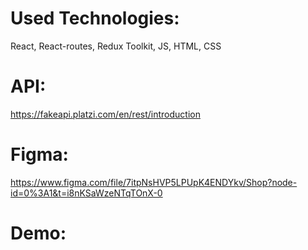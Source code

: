# Used Technologies:

React, React-routes, Redux Toolkit, JS, HTML, CSS

# API:

https://fakeapi.platzi.com/en/rest/introduction

# Figma:

https://www.figma.com/file/7itpNsHVP5LPUpK4ENDYkv/Shop?node-id=0%3A1&t=i8nKSaWzeNTqTOnX-0



# Demo:


